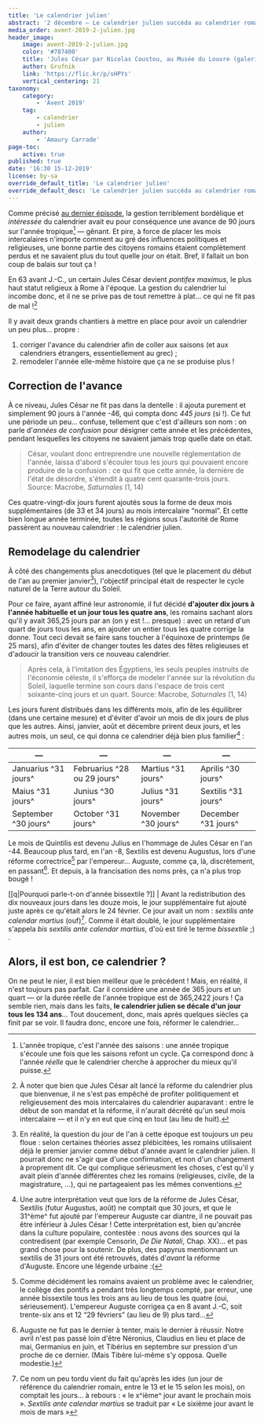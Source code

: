 ```yaml
---
title: 'Le calendrier julien'
abstract: '2 décembre — Le calendrier julien succéda au calendrier romain car soyons clairs, il devenait urgent de mettre de l''ordre.'
media_order: avent-2019-2-julien.jpg
header_image:
    image: avent-2019-2-julien.jpg
    color: '#787400'
    title: 'Jules César par Nicolas Coustou, au Musée du Louvre (galerie Marly)'
    author: Grufnik
    link: 'https://flic.kr/p/sHPYs'
    vertical_centering: 21
taxonomy:
    category:
        - 'Avent 2019'
    tag:
        - calendrier
        - julien
    author:
        - 'Amaury Carrade'
page-toc:
    active: true
published: true
date: '16:30 15-12-2019'
license: by-sa
override_default_title: 'Le calendrier julien'
override_default_desc: 'Le calendrier julien succéda au calendrier romain car soyons clairs, il devenait urgent de mettre de l''ordre.'
---
```


Comme précisé [au dernier épisode](../01-romain), la gestion terriblement bordélique et _intéressée_ du calendrier avait eu pour conséquence une avance de 90 jours sur l'année tropique[^tropique] — gênant. Et pire, à force de placer les mois intercalaires n'importe comment au gré des influences politiques et religieuses, une bonne partie des citoyens romains étaient complètement perdus et ne savaient plus du tout quelle jour on était. Bref, il fallait un bon coup de balais sur tout ça !

En 63 avant J.-C., un certain Jules César devient _pontifex maximus_, le plus haut statut religieux à Rome à l'époque. La gestion du calendrier lui incombe donc, et il ne se prive pas de tout remettre à plat… ce qui ne fit pas de mal ![^cesar-grand-pontife]

Il y avait deux grands chantiers à mettre en place pour avoir un calendrier un peu plus… propre : 

1. corriger l'avance du calendrier afin de coller aux saisons (et aux calendriers étrangers, essentiellement au grec) ;
2. remodeler l'année elle-même histoire que ça ne se produise plus !

[^tropique]: L'année tropique, c'est l'année des saisons : une année tropique s'écoule une fois que les saisons refont un cycle. Ça correspond donc à l'année _réelle_ que le calendrier cherche à approcher du mieux qu'il puisse.
[^cesar-grand-pontife]: À noter que bien que Jules César ait lancé la réforme du calendrier plus que bienvenue, il ne s'est pas empêché de profiter politiquement et religieusement des mois intercalaires du calendrier auparavant : entre le début de son mandat et la réforme, il n'aurait décrété qu'un seul mois intercalaire — et il n'y en eut que cinq en tout (au lieu de huit).

## Correction de l'avance

À ce niveau, Jules César ne fit pas dans la dentelle : il ajouta purement et simplement 90 jours à l'année -46, qui compta donc _445 jours_ (si !). Ce fut une période un peu… confuse, tellement que c'est d'ailleurs son nom : on parle d'_années de confusion_ pour désigner cette année et les précédentes, pendant lesquelles les citoyens ne savaient jamais trop quelle date on était.

> César, voulant donc entreprendre une nouvelle réglementation de l'année, laissa d'abord s'écouler tous les jours qui pouvaient encore produire de la confusion : ce qui fit que cette année, la dernière de l'état de désordre, s'étendit à quatre cent quarante-trois jours.
Source: Macrobe, _Saturnales_ (1, 14)

Ces quatre-vingt-dix jours furent ajoutés sous la forme de deux mois supplémentaires (de 33 et 34 jours) au mois intercalaire “normal”. Et cette bien longue année terminée, toutes les régions sous l'autorité de Rome passèrent au nouveau calendrier : le calendrier julien.

## Remodelage du calendrier

À côté des changements plus anecdotiques (tel que le placement du début de l'an au premier janvier[^premier-janvier]), l'objectif principal était de respecter le cycle naturel de la Terre autour du Soleil.

Pour ce faire, ayant affiné leur astronomie, il fut décidé **d'ajouter dix jours à l'année habituelle et un jour tous les quatre ans**, les romains sachant alors qu'il y avait 365,25 jours par an (on y est !… presque) : avec un retard d'un quart de jours tous les ans, en ajouter un entier tous les quatre corrige la donne. Tout ceci devait se faire sans toucher à l'équinoxe de printemps (le 25 mars), afin d'éviter de changer toutes les dates des fêtes religieuses et d'adoucir la transition vers ce nouveau calendrier.
 
> Après cela, à l'imitation des Égyptiens, les seuls peuples instruits de l'économie céleste, il s'efforça de modeler l'année sur la révolution du Soleil, laquelle termine son cours dans l'espace de trois cent soixante-cinq jours et un quart.
Source: Macrobe, _Saturnales_ (1, 14)

Les jours furent distribués dans les différents mois, afin de les équilibrer (dans une certaine mesure) et d'éviter d'avoir un mois de dix jours de plus que les autres. Ainsi, janvier, août et décembre prirent deux jours, et les autres mois, un seul, ce qui donna ce calendrier déjà bien plus familier[^jours-des-mois] : 

— | — | — | —
-----|-----|-----|-----
Januarius ^31 jours^ | Februarius ^28 ou 29 jours^ | Martius ^31 jours^ | Aprilis ^30 jours^
Maius ^31 jours^ | Junius ^30 jours^ | Julius ^31 jours^ | Sextilis ^31 jours^
September ^30 jours^ | October ^31 jours^ | November ^30 jours^ | December ^31 jours^

Le mois de Quintilis est devenu Julius en l'hommage de Jules César en l'an -44. Beaucoup plus tard, en l'an -8, Sextilis est devenu Augustus, lors d'une réforme correctrice[^réforme-auguste] par l'empereur… Auguste, comme ça, là, discrètement, en passant[^augustus]. Et depuis, à la francisation des noms près, ça n'a plus trop bougé !

[[q|Pourquoi parle-t-on d'année bissextile ?]]
| Avant la redistribution des dix nouveaux jours dans les douze mois, le jour supplémentaire fut ajouté juste après ce qu'était alors le 24 février. Ce jour avait un nom : _sextilis ante calendar martius_ (ouf)[^24fev]. Comme il était doublé, le jour supplémentaire s'appela _bis sextilis ante calendar martius_, d'où est tiré le terme _bissextile_ ;) .

[^premier-janvier]: En réalité, la question du jour de l'an à cette époque est toujours un peu floue : selon certaines théories assez plébicitées, les romains utilisaient déjà le premier janvier comme début d'année avant le calendrier julien. Il pourrait donc ne s'agir que d'une confirmation, et non d'un changement à proprement dit. Ce qui complique sérieusment les choses, c'est qu'il y avait plein d'année différentes chez les romains (religieuses, civile, de la magistrature, …), qui ne partageaient pas les mêmes conventions.
[^jours-des-mois]: Une autre interprétation veut que lors de la réforme de Jules César, Sextilis (futur Augustus, août) ne comptait que 30 jours, et que le 31^ème^ fut ajouté par l'empereur Auguste car diantre, il ne pouvait pas être inférieur à Jules César ! Cette interprétation est, bien qu'ancrée dans la culture populaire, contestée : nous avons des sources qui la contredisent (par exemple Censorin, _De Die Natali_, Chap. XX)… et pas grand chose pour la soutenir. De plus, des papyrus mentionnant un sextilis de 31 jours ont été retrouvés, datés d'_avant_ la réforme d'Auguste. Encore une légende urbaine :(
[^réforme-auguste]: Comme décidément les romains avaient un problème avec le calendrier, le collège des pontifs a pendant très longtemps compté, par erreur, une année bissextile tous les trois ans au lieu de tous les quatre (oui, sérieusement). L'empereur Auguste corrigea ça en 8 avant J.-C, soit trente-six ans et 12 “29 févriers” (au lieu de 9) plus tard…
[^augustus]: Auguste ne fut pas le dernier à tenter, mais le dernier à réussir. Notre avril n'est pas passé loin d'être Néronius, Claudius en lieu et place de mai, Germanius en juin, et Tibérius en septembre sur pression d'un proche de ce dernier. (Mais Tibère lui-même s'y opposa. Quelle modestie.)
[^24fev]: Ce nom un peu tordu vient du fait qu'après les ides (un jour de référence du calendrier romain, entre le 13 et le 15 selon les mois), on comptait les jours… à rebours : « le x^ième^ jour avant le prochain mois ». _Sextilis ante calendar martius_ se traduit par « Le sixième jour avant le mois de mars »

## Alors, il est bon, ce calendrier ?

On ne peut le nier, il est bien meilleur que le précédent ! Mais, en réalité, il n'est toujours pas parfait. Car il considère une année de 365 jours et un quart — or la durée réelle de l'année tropique est de 365,2422 jours ! Ça semble rien, mais dans les faits, **le calendrier julien se décale d'un jour tous les 134 ans**… Tout doucement, donc, mais après quelques siècles ça finit par se voir. Il faudra donc, encore une fois, réformer le calendrier…